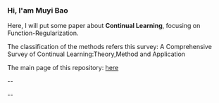 ### Hi, I'am Muyi Bao

Here, I will put some paper about **Continual Learning**, focusing on Function-Regularization. 

The classification of the methods refers this survey: A Comprehensive Survey of Continual Learning:Theory,Method and Application 

The main page of this repository: [here](https://github.com/BaoBao0926/Paper_reading/tree/main)

--


--

